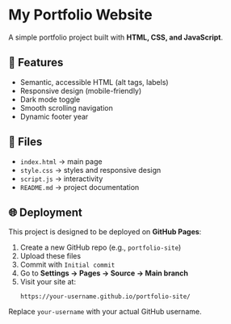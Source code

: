 # My Portfolio Website

A simple portfolio project built with **HTML, CSS, and JavaScript**.

## 🚀 Features
- Semantic, accessible HTML (alt tags, labels)
- Responsive design (mobile-friendly)
- Dark mode toggle
- Smooth scrolling navigation
- Dynamic footer year

## 📂 Files
- `index.html` → main page
- `style.css` → styles and responsive design
- `script.js` → interactivity
- `README.md` → project documentation

## 🌐 Deployment
This project is designed to be deployed on **GitHub Pages**:

1. Create a new GitHub repo (e.g., `portfolio-site`)
2. Upload these files
3. Commit with `Initial commit`
4. Go to **Settings → Pages → Source → Main branch**
5. Visit your site at:
   ```
   https://your-username.github.io/portfolio-site/
   ```

Replace `your-username` with your actual GitHub username.
